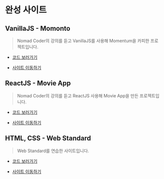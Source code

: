 # 완성 사이트

## VanillaJS - Momonto

> Nomad Coder의 강의를 듣고 VanillaJS를 사용해 Momentum을 카피한 프로젝트입니다.

- [코드 보러가기](https://github.com/engus93/engus93.github.io/tree/master/01.VanillaJS)

- [사이트 이동하기](https://engus93.github.io/01.VanillaJS)

## ReactJS - Movie App

> Nomad Coder의 강의를 듣고 ReactJS 사용해 Movie App을 만든 프로젝트입니다.

- [코드 보러가기](https://github.com/engus93/ReactJS_Movie_App)

- [사이트 이동하기](https://engus93.github.io/ReactJS_Movie_App/)

## HTML, CSS - Web Standard

> Web Standard를 연습한 사이트입니다.

- [코드 보러가기](https://github.com/engus93/webStandard_basic)

- [사이트 이동하기](https://engus93.github.io/webStandard_basic/)